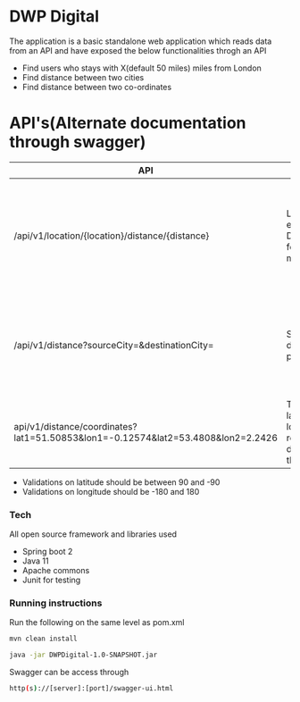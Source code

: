 # DWP Digital
The application is a basic standalone web application which reads data from an API and have exposed the below functionalities throgh an API

  - Find users who stays with X(default 50 miles) miles from London
  - Find distance between two cities
  - Find distance between two co-ordinates

# API's(Alternate documentation through swagger)
| API | Inputs |  Description |
| ------ | ------ | ------ |
| /api/v1/location/{location}/distance/{distance} | Location(Location enums), Distance(Optional fefault 50) in miles | This API takes the city and returns the users who stay within the radius of "distance" miles|
| /api/v1/distance?sourceCity=&destinationCity= | Source city and destination city parameters| Returns the distance between source and destination cities with pre configured coordinates |
| api/v1/distance/coordinates?lat1=51.50853&lon1=-0.12574&lat2=53.4808&lon2=2.2426 | Takes a pair of latitudes and longitudes and returns the distance between them |


  - Validations on latitude should be between 90 and -90
  - Validations on longitude should be -180 and 180

### Tech

All open source framework and libraries used

* Spring boot 2
* Java 11
* Apache commons
* Junit for testing

### Running instructions

Run the following on the same level as pom.xml

```sh
mvn clean install
```

```sh
java -jar DWPDigital-1.0-SNAPSHOT.jar
```

Swagger can be access through

```sh
http(s)://[server]:[port]/swagger-ui.html
```
